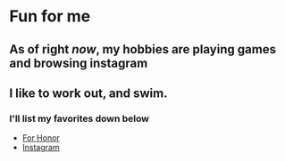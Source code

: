 # Fun for me
## As of right _now_, my hobbies are playing games and browsing instagram
## I like to work out, and swim. 
### I'll list my favorites down below

* [For Honor](https://forhonor.ubisoft.com/game/en-gb/home/)
* [Instagram](https://www.instagram.com/)
